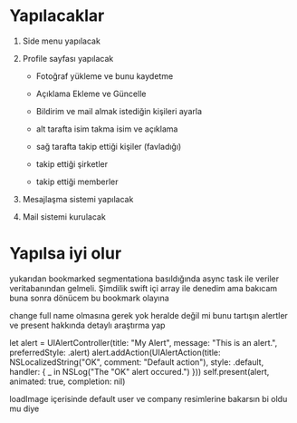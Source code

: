 #  Yapılacaklar
1. Side menu yapılacak
2. Profile sayfası yapılacak
    - Fotoğraf yükleme ve bunu kaydetme
    - Açıklama Ekleme ve Güncelle
    - Bildirim ve mail almak istediğin kişileri ayarla
    
    - alt tarafta isim takma isim ve açıklama
    - sağ tarafta takip ettiği kişiler (favladığı)
    - takip ettiği şirketler
    - takip ettiği memberler
     
3. Mesajlaşma sistemi yapılacak
4. Mail sistemi kurulacak

#  Yapılsa iyi olur
yukarıdan bookmarked segmentationa basıldığında async task ile veriler veritabanından gelmeli. Şimdilik swift içi array ile denedim ama bakıcam buna
sonra dönücem bu bookmark olayına

change full name olmasına gerek yok heralde değil mi bunu tartışın
alertler ve present hakkında detaylı araştırma yap

let alert = UIAlertController(title: "My Alert", message: "This is an alert.", preferredStyle: .alert)
alert.addAction(UIAlertAction(title: NSLocalizedString("OK", comment: "Default action"), style: .default, handler: { _ in
NSLog("The \"OK\" alert occured.")
}))
self.present(alert, animated: true, completion: nil)

loadImage içerisinde default user ve company resimlerine bakarsın bi oldu mu diye
